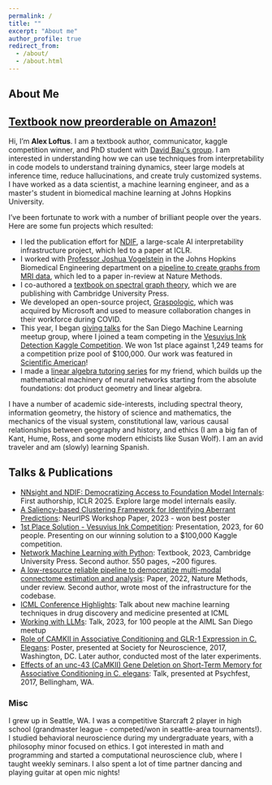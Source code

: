 ```yaml
---
permalink: /
title: ""
excerpt: "About me"
author_profile: true
redirect_from: 
  - /about/
  - /about.html
---
```


About Me
---

## [Textbook now preorderable on Amazon!](https://a.co/d/4IDM8d3)

Hi, I’m **Alex Loftus**. I am a textbook author, communicator, kaggle competition winner, and PhD student with [David Bau's group](https://baulab.info/). I am interested in understanding how we can use techniques from interpretability in code models to understand training dynamics, steer large models at inference time, reduce hallucinations, and create truly customized systems. I have worked as a data scientist, a machine learning engineer, and as a master's student in biomedical machine learning at Johns Hopkins University.

I’ve been fortunate to work with a number of brilliant people over the years. Here are some fun projects which resulted:
 - I led the publication effort for [NDIF](ndif.us), a large-scale AI interpretability infrastructure project, which led to a paper at ICLR.
 - I worked with [Professor Joshua Vogelstein](https://www.neurodata.io) in the Johns Hopkins Biomedical Engineering department on a [pipeline to create graphs from MRI data](https://github.com/neurodata/m2g), which led to a paper in-review at Nature Methods. 
 - I co-authored a [textbook on spectral graph theory](https://www.alex-loftus.com/files/textbook.pdf), which we are publishing with Cambridge University Press. 
 - We developed an open-source project, [Graspologic](https://www.github.com/microsoft/graspologic), which was acquired by Microsoft and used to measure collaboration changes in their workforce during COVID. 
 - This year, I began [giving talks](https://www.youtube.com/watch?v=V_hcmfdJzF8) for the San Diego Machine Learning meetup group, where I joined a team competing in the [Vesuvius Ink Detection Kaggle Competition](https://www.kaggle.com/competitions/vesuvius-challenge-ink-detection). We won 1st place against 1,249 teams for a competition prize pool of $100,000. Our work was featured in [Scientific American](https://x.com/AlexLoftus19/status/1828158652018237536)!
 - I made a [linear algebra tutoring series](https://youtube.com/playlist?list=PLlP-93ntHnnu-ETNlIfelO9C6T8VrADAh&si=iYEkHZXhZbq2jrQC) for my friend, which builds up the mathematical machinery of neural networks starting from the absolute foundations: dot product geometry and linear algebra.

I have a number of academic side-interests, including spectral theory, information geometry, the history of science and mathematics, the mechanics of the visual system, constitutional law, various causal relationships between geography and history, and ethics (I am a big fan of Kant, Hume, Ross, and some modern ethicists like Susan Wolf). I am an avid traveler and am (slowly) learning Spanish.

## Talks & Publications
- [NNsight and NDIF: Democratizing Access to Foundation Model Internals](https://openreview.net/forum?id=MxbEiFRf39): First authorship, ICLR 2025. Explore large model internals easily.
- [A Saliency-based Clustering Framework for Identifying Aberrant Predictions](https://arxiv.org/pdf/2311.06454.pdf): NeurIPS Workshop Paper, 2023 - won best poster
- [1st Place Solution - Vesuvius Ink Competition](https://www.youtube.com/watch?v=IWySc8s00P0): Presentation, 2023, for 60 people. Presenting on our winning solution to a \$100,000 Kaggle competition.
- [Network Machine Learning with Python](alex-loftus.com/files/textbook.pdf): Textbook, 2023, Cambridge University Press. Second author. 550 pages, ~200 figures.
- [A low-resource reliable pipeline to democratize multi-modal connectome estimation and analysis](https://www.biorxiv.org/content/10.1101/2021.11.01.466686v1): Paper, 2022, Nature Methods, under review. Second author, wrote most of the infrastructure for the codebase.
- [ICML Conference Highlights](https://www.youtube.com/watch?v=V_hcmfdJzF8): Talk about new machine learning techniques in drug discovery and medicine presented at ICML
- [Working with LLMs](https://lu.ma/aisd1): Talk, 2023, for 100 people at the AIML San Diego meetup
- [Role of CAMKII in Associative Conditioning and GLR-1 Expression in C. Elegans](https://imgur.com/a/f2TxUt9): Poster, presented at Society for Neuroscience, 2017, Washington, DC. Later author, conducted most of the later experiments.
- [Effects of an unc-43 (CaMKII) Gene Deletion on Short-Term Memory for Associative Conditioning in C. elegans](): Talk, presented at Psychfest, 2017, Bellingham, WA.

### Misc
I grew up in Seattle, WA. I was a competitive Starcraft 2 player in high school (grandmaster league - competed/won in seattle-area tournaments!). I studied behavioral neuroscience during my undergraduate years, with a philosophy minor focused on ethics. I got interested in math and programming and started a computational neuroscience club, where I taught weekly seminars. I also spent a lot of time partner dancing and playing guitar at open mic nights!